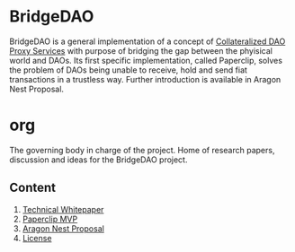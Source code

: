 # BridgeDAO
BridgeDAO is a general implementation of a concept of [Collateralized DAO Proxy Services](https://research.aragon.org/t/collateralized-dao-proxy-services-as-an-aragon-network-use-case/137) with purpose of bridging the gap between the phyisical world and DAOs. Its first specific implementation, called Paperclip, solves the problem of DAOs being unable to receive, hold and send fiat transactions in a trustless way.
Further introduction is available in Aragon Nest Proposal.

# org
The governing body in charge of the project. Home of research papers, discussion and ideas for the BridgeDAO project.

## Content
1. [Technical Whitepaper](https://github.com/bridgedao/org/blob/master/Technical%20whitepaper.md)
2. [Paperclip MVP](https://github.com/bridgedao/org/blob/master/Paperclip%20MVP.md)
3. [Aragon Nest Proposal](https://github.com/bridgedao/org/blob/master/Aragon%20Nest%20Proposal.md)
4. [License](https://github.com/bridgedao/org/blob/master/LICENSE)
